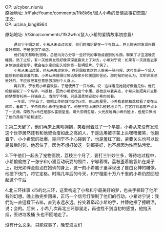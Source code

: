 
OP: u/cyber_niuniu  
原始地址: /r/FakeYoumo/comments/1fk8k6q/鼠人小希的爱情故事初恋篇/  
正文:  
OP: u/cina_king8964  

 原始地址: /r/Sina/comments/1fk2whn/鼠人小希的爱情故事初恋篇/  

        遇见宁小姐之前，小希从未谈过恋爱，他们的相识是在一个社媒上，并且聊天时发现兴趣爱好相同，于是便加了绿泡。
        他们每天都聊到很晚，总是向对方分享一些好玩的事物或者别的东西，聊累了才互道晚安睡觉。熟了之后，有一天他俩发现好像深深底喜欢上了对方，小希对宁说：如果有一天我能去家乡旅游或者留学，我会在东京的街头給你寄一张明信片。宁笑了。
        小希从未出过国，也从未去过家乡。在异国給喜欢的人寄来一张问候，这可能是一个鼠人能想到的最浪漫的事。小希从来就很讨厌诋毁家乡和美国的言论，那时候的他认为，文明世界总是好的，不应该把某些意愿强加到个人身上。
        再后来，宁发现小希喜欢猫，于是便养了一只布偶，说：这样看见她就好像看见你。他们給猫猫取了一个名字，叫荔枝，因为小希爱吃这个水果。荔枝意味着离支，小希只能把离开支那的梦想寄托再一只猫身上，当然宁不懂，只是温柔地安慰小希向前看。
        一年后，宁毕业了，她把工作的城市定为x市，在出租屋里，小希抱着她和荔枝看了爱在三部曲，看累了，宁依偎再小希怀里睡着了。他把宁抱上床然后轻轻地关门，在客厅对着窗户点上了一支烟，深夜的x市还是那么富丽堂皇，烟头忽明忽暗，火光反射再小希的脸上，但是只照出了他的畏缩不前和迷茫。  

 2.第二天醒了，他们再床上亲吻拥抱，笑着闹着过了一个早晨，小希从来没有发现这个世界居然还有和他契合度如此之高的人，于是边用被子蒙上头嘿嘿傻笑，他抱着宁，小小希恩的批爆，期间宁不小心碰到了，也是羞红了脸，紧要关头也可以说是最后时刻，他忍住了，因为不想打破这一刻都美好，也不想因为性而玷污爱。  

 3.下午他们一起去了宠物医院，荔枝三个月了，要打三针妙三多，等待地过程中，小希偷偷拍了一张宁和小猫互动玩耍的照片，宁嘟着嘴，荔枝歪着脑袋趴在桌子上，阳光如碎金般洒在她俩的身上，这一刻小希脑子里浮现出了自由女神的雕像。他摁下快门，将它定格。时隔几年后的今天，和宁相距十万八千里的小希仍然回想起这个午后  

 4.北三环往事
x市的北三环，这里构造了小希和宁最美好的梦，也亲手撕碎了他所有的幻想。晚上散完步回来，正巧一个信号灯限制了他们的行动，小希对宁说：我們能一直這樣下去嘛，直到永远永远。拧笑着牵起小希的手，并替他擦了擦眼泪，说；会的。后来 ，小希几次再北三环那里走，再也找不到当初的感觉，他掐灭烟，丢进垃圾桶 头也不回地走了。  

 没有什么文采，只能叙事了，晚安浪友们
